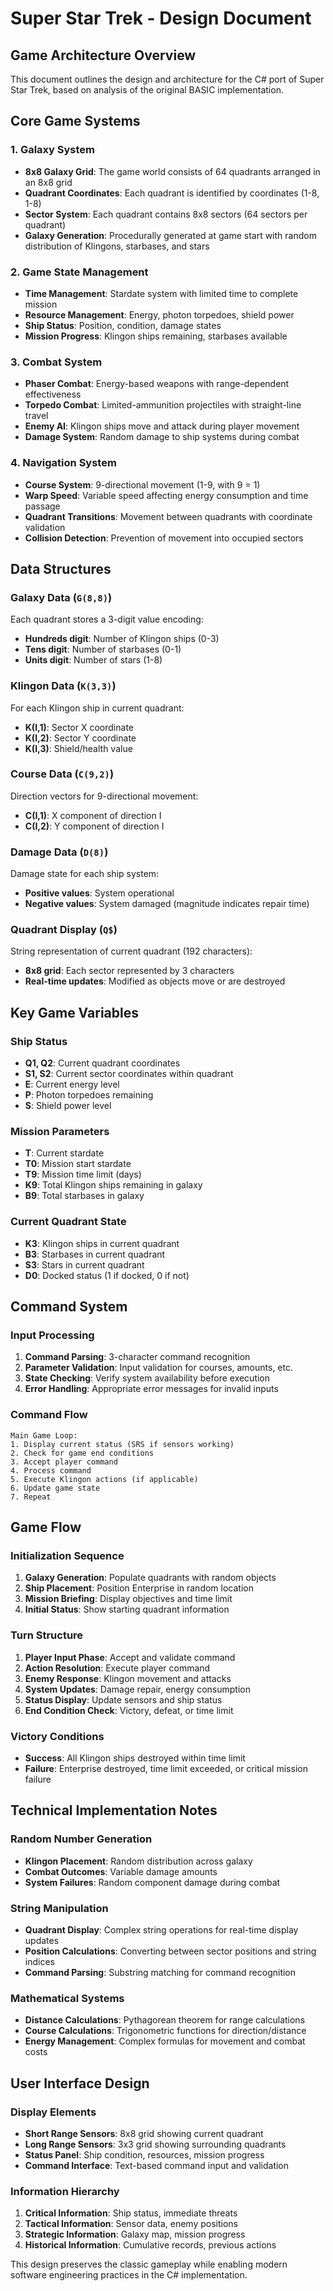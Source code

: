 # Super Star Trek - Design Document

## Game Architecture Overview

This document outlines the design and architecture for the C# port of Super Star Trek, based on analysis of the original BASIC implementation.

## Core Game Systems

### 1. Galaxy System
- **8x8 Galaxy Grid**: The game world consists of 64 quadrants arranged in an 8x8 grid
- **Quadrant Coordinates**: Each quadrant is identified by coordinates (1-8, 1-8)
- **Sector System**: Each quadrant contains 8x8 sectors (64 sectors per quadrant)
- **Galaxy Generation**: Procedurally generated at game start with random distribution of Klingons, starbases, and stars

### 2. Game State Management
- **Time Management**: Stardate system with limited time to complete mission
- **Resource Management**: Energy, photon torpedoes, shield power
- **Ship Status**: Position, condition, damage states
- **Mission Progress**: Klingon ships remaining, starbases available

### 3. Combat System
- **Phaser Combat**: Energy-based weapons with range-dependent effectiveness
- **Torpedo Combat**: Limited-ammunition projectiles with straight-line travel
- **Enemy AI**: Klingon ships move and attack during player movement
- **Damage System**: Random damage to ship systems during combat

### 4. Navigation System
- **Course System**: 9-directional movement (1-9, with 9 = 1)
- **Warp Speed**: Variable speed affecting energy consumption and time passage
- **Quadrant Transitions**: Movement between quadrants with coordinate validation
- **Collision Detection**: Prevention of movement into occupied sectors

## Data Structures

### Galaxy Data (`G(8,8)`)
Each quadrant stores a 3-digit value encoding:
- **Hundreds digit**: Number of Klingon ships (0-3)
- **Tens digit**: Number of starbases (0-1)
- **Units digit**: Number of stars (1-8)

### Klingon Data (`K(3,3)`)
For each Klingon ship in current quadrant:
- **K(I,1)**: Sector X coordinate
- **K(I,2)**: Sector Y coordinate
- **K(I,3)**: Shield/health value

### Course Data (`C(9,2)`)
Direction vectors for 9-directional movement:
- **C(I,1)**: X component of direction I
- **C(I,2)**: Y component of direction I

### Damage Data (`D(8)`)
Damage state for each ship system:
- **Positive values**: System operational
- **Negative values**: System damaged (magnitude indicates repair time)

### Quadrant Display (`Q$`)
String representation of current quadrant (192 characters):
- **8x8 grid**: Each sector represented by 3 characters
- **Real-time updates**: Modified as objects move or are destroyed

## Key Game Variables

### Ship Status
- **Q1, Q2**: Current quadrant coordinates
- **S1, S2**: Current sector coordinates within quadrant
- **E**: Current energy level
- **P**: Photon torpedoes remaining
- **S**: Shield power level

### Mission Parameters
- **T**: Current stardate
- **T0**: Mission start stardate
- **T9**: Mission time limit (days)
- **K9**: Total Klingon ships remaining in galaxy
- **B9**: Total starbases in galaxy

### Current Quadrant State
- **K3**: Klingon ships in current quadrant
- **B3**: Starbases in current quadrant
- **S3**: Stars in current quadrant
- **D0**: Docked status (1 if docked, 0 if not)

## Command System

### Input Processing
1. **Command Parsing**: 3-character command recognition
2. **Parameter Validation**: Input validation for courses, amounts, etc.
3. **State Checking**: Verify system availability before execution
4. **Error Handling**: Appropriate error messages for invalid inputs

### Command Flow
```
Main Game Loop:
1. Display current status (SRS if sensors working)
2. Check for game end conditions
3. Accept player command
4. Process command
5. Execute Klingon actions (if applicable)
6. Update game state
7. Repeat
```

## Game Flow

### Initialization Sequence
1. **Galaxy Generation**: Populate quadrants with random objects
2. **Ship Placement**: Position Enterprise in random location
3. **Mission Briefing**: Display objectives and time limit
4. **Initial Status**: Show starting quadrant information

### Turn Structure
1. **Player Input Phase**: Accept and validate command
2. **Action Resolution**: Execute player command
3. **Enemy Response**: Klingon movement and attacks
4. **System Updates**: Damage repair, energy consumption
5. **Status Display**: Update sensors and ship status
6. **End Condition Check**: Victory, defeat, or time limit

### Victory Conditions
- **Success**: All Klingon ships destroyed within time limit
- **Failure**: Enterprise destroyed, time limit exceeded, or critical mission failure

## Technical Implementation Notes

### Random Number Generation
- **Klingon Placement**: Random distribution across galaxy
- **Combat Outcomes**: Variable damage amounts
- **System Failures**: Random component damage during combat

### String Manipulation
- **Quadrant Display**: Complex string operations for real-time display updates
- **Position Calculations**: Converting between sector positions and string indices
- **Command Parsing**: Substring matching for command recognition

### Mathematical Systems
- **Distance Calculations**: Pythagorean theorem for range calculations
- **Course Calculations**: Trigonometric functions for direction/distance
- **Energy Management**: Complex formulas for movement and combat costs

## User Interface Design

### Display Elements
- **Short Range Sensors**: 8x8 grid showing current quadrant
- **Long Range Sensors**: 3x3 grid showing surrounding quadrants
- **Status Panel**: Ship condition, resources, mission progress
- **Command Interface**: Text-based command input and validation

### Information Hierarchy
1. **Critical Information**: Ship status, immediate threats
2. **Tactical Information**: Sensor data, enemy positions
3. **Strategic Information**: Galaxy map, mission progress
4. **Historical Information**: Cumulative records, previous actions

This design preserves the classic gameplay while enabling modern software engineering practices in the C# implementation.
